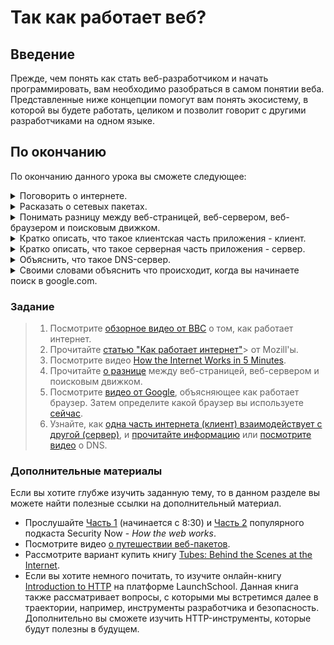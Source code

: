 # Так как работает веб?

## Введение

Прежде, чем понять как стать веб-разработчиком и начать программировать, вам необходимо разобраться в самом понятии веба. Представленные ниже концепции помогут вам понять экосистему, в которой вы будете работать, целиком и позволит говорит с другими разработчиками на одном языке.

## По окончанию

По окончанию данного урока вы сможете следующее:

<details>
  <summary>Поговорить о интернете.</summary>
  <ul><ul>
    <li>Интернет - это сеть связанных между собой компьютеров. Компьютеров со всего мира! Каждый из этих компьютеров может общаться с другим посредством различных сообщений в определенном формате.</li>
  </ul></ul>
 </details>
 
 <details>
  <summary>Расказать о сетевых пакетах.</summary>
  <ul><ul>
    <li>Пакеты - информация в интернете. Пакеты следуют от отправителя к получателю в определенном формате и содержат всю необходимую информацию для взаимодействия </li>
  </ul></ul>
 </details>
 
<details>
  <summary>Понимать разницу между веб-страницей, веб-сервером, веб-браузером и поисковым движком.</summary>
  <ul><ul>
    <li>Веб-страницу вы просматриваете в своем браузере.</li>
    <li>Веб-сервер - это компьютер, на котором запускается код, определяющий отображение веб-страниц и их поведение.</li>
    <li>Веб-браузер - это программа, которая отображает веб-страницы.</li>
    <li>Поисковой движок - это веб-сервер, который ищет информацию о других веб-серверах и сканирует их веб-страницы. Любой пользователь может открыть веб-страницу поискового движка в своем веб-браузере и найти необходимый сайт.</li>
  </ul></ul>
 </details>
 
 <details>
  <summary>Кратко описать, что такое клиентская часть приложения - клиент.</summary>
  <ul><ul>
    <li>Клиент - это компьютер или интернет-устройство, которое запрашивает информацию с веб-сервера.</li>
  </ul></ul>
 </details>
 
 <details>
  <summary>Кратко описать, что такое серверная часть приложения - сервер.</summary>
  <ul><ul>
    <li>Сервер - это компьютер, который получает запросы (в виде пакетов) с клиента и отвечает (отправляет клиенту), высылая необходимую информацию.</li>
  </ul></ul>
 </details>
 
 <details>
  <summary>Объяснить, что такое DNS-сервер.</summary>
  <ul><ul>
    <li>DNS-сервера - это "телефонные книги" интернета. Они преобразуют доменные имена в ip-адреса. Например: google.com => 209.185.108.134</li>
  </ul></ul>
 </details>
 
 <details>
  <summary>Своими словами объяснить что происходит, когда вы начинаете поиск в google.com.</summary>
 </details>


### Задание

>  1. Посмотрите [обзорное видео от BBC](https://vimeo.com/128575085) о том, как работает интернет.
>  2. Прочитайте [статью "Как работает интернет"](https://developer.mozilla.org/ru/docs/Learn/How_the_Internet_works)> от Mozill'ы.
>  3. Посмотрите видео [How the Internet Works in 5 Minutes](https://youtu.be/7_LPdttKXPc?t=46s).
>  4. Прочитайте [о разнице](https://developer.mozilla.org/ru/docs/Learn/Pages_sites_servers_and_search_engines) между веб-страницей, веб-сервером и поисковым движком.
>  5. Посмотрите [видео от Google](https://youtu.be/BrXPcaRlBqo), объясняющее как работает браузер. Затем определите какой браузер вы используете [сейчас](http://www.thismachine.info/).
>  6. Узнайте, как [одна часть интернета (клиент) взаимодействует с другой (сервер)](https://developer.mozilla.org/ru/docs/Learn/Getting_started_with_the_web/How_the_Web_works), и [прочитайте информацию](https://developer.mozilla.org/ru/docs/Learn/Understanding_domain_names) или [посмотрите видео](https://www.youtube.com/watch?v=72snZctFFtA&feature=youtu.be&t=45s) о DNS.

### Дополнительные материалы

Если вы хотите глубже изучить заданную тему, то в данном разделе вы можете найти полезные ссылки на дополнительный материал.

* Прослушайте [Часть 1](https://twit.tv/shows/security-now/episodes/25?autostart=false) (начинается с 8:30) и [Часть 2](https://twit.tv/shows/security-now/episodes/26?autostart=false) популярного подкаста Security Now - *How the web works*.
* Посмотрите видео [о путешествии веб-пакетов](https://www.youtube.com/watch?v=ewrBalT_eBM&feature).
* Рассмотрите вариант купить книгу [Tubes: Behind the Scenes at the Internet](https://www.amazon.co.uk/dp/B007TB5SKA/ref=dp-kindle-redirect?_encoding=UTF8&btkr=1).
* Если вы хотите немного почитать, то изучите онлайн-книгу [Introduction to HTTP](https://launchschool.com/books/http) на платформе LaunchSchool. Данная книга также рассматривает вопросы, с которыми мы встретимся далее в траектории, например, инструменты разработчика и безопасность. Дополнительно вы сможете изучить HTTP-инструменты, которые будут полезны в будущем.